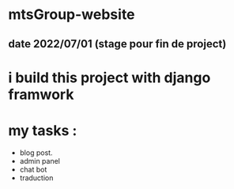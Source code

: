 # mtsGroup-website
 ## date 2022/07/01 (stage pour fin de project)
 # i build this project with django framwork
 # my tasks : 
   - blog post.
   - admin panel
   - chat bot
   - traduction
   
